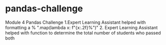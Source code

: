 # pandas-challenge
Module 4 Pandas Challenge
1.Expert Learning Assistant helped with formatting a % ".map(lambda x: f"{x:.2f}%")"
2. Expert Learning Assistant helped with function to determine the total number of students who passed both 